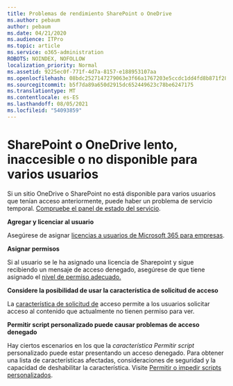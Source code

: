 ```yaml
---
title: Problemas de rendimiento SharePoint o OneDrive
ms.author: pebaum
author: pebaum
ms.date: 04/21/2020
ms.audience: ITPro
ms.topic: article
ms.service: o365-administration
ROBOTS: NOINDEX, NOFOLLOW
localization_priority: Normal
ms.assetid: 9225ec0f-771f-4d7a-8157-e188953107aa
ms.openlocfilehash: 08bdc2527147279063e3f66a1767203e5ccdc1dd4fd8b871f2800d3f71b9a233
ms.sourcegitcommit: b5f7da89a650d2915dc652449623c78be6247175
ms.translationtype: MT
ms.contentlocale: es-ES
ms.lasthandoff: 08/05/2021
ms.locfileid: "54093859"
---
```

# <a name="sharepoint-or-onedrive-slow-inaccessible-or-unavailable-for-multiple-users"></a>SharePoint o OneDrive lento, inaccesible o no disponible para varios usuarios

Si un sitio OneDrive o SharePoint no está disponible para varios usuarios que tenían acceso anteriormente, puede haber un problema de servicio temporal. [Compruebe el panel de estado del servicio](https://portal.office.com/adminportal/home#/servicehealth).

**Agregar y licenciar al usuario**

Asegúrese de asignar [licencias a usuarios de Microsoft 365 para empresas](https://docs.microsoft.com/microsoft-365/admin/add-users/add-users).


**Asignar permisos**

Si al usuario se le ha asignado una licencia de Sharepoint y sigue recibiendo un mensaje de acceso denegado, asegúrese de que tiene asignado el [nivel de permiso adecuado.](https://docs.microsoft.com/sharepoint/understanding-permission-levels)

**Considere la posibilidad de usar la característica de solicitud de acceso**

La [característica de solicitud de](https://support.office.com/article/Set-up-and-manage-access-requests-94B26E0B-2822-49D4-929A-8455698654B3) acceso permite a los usuarios solicitar acceso al contenido que actualmente no tienen permiso para ver.

**Permitir script personalizado puede causar problemas de acceso denegado**

Hay ciertos escenarios en los que la *característica Permitir script* personalizado puede estar presentando un acceso denegado. Para obtener una lista de características afectadas, consideraciones de seguridad y la capacidad de deshabilitar la característica. Visite [Permitir o impedir scripts personalizados](https://docs.microsoft.com/sharepoint/allow-or-prevent-custom-script).

